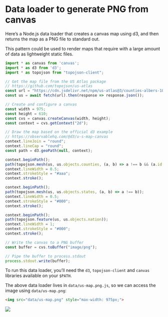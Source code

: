 # Data loader to generate PNG from canvas

Here’s a Node.js data loader that creates a canvas map using d3, and then returns the map as a PNG file to standard out.

This pattern could be used to render maps that require with a large amount of data as lightweight static files.

```js run=false
import * as canvas from 'canvas';
import * as d3 from 'd3';
import * as topojson from "topojson-client";

// Get the map file from the US Atlas package
// https://github.com/topojson/us-atlas
const url = "https://cdn.jsdelivr.net/npm/us-atlas@3/counties-albers-10m.json";
const us = await fetch(url).then(response => response.json());

// Create and configure a canvas
const width = 975;
const height = 610;
const cvs = canvas.createCanvas(width, height);
const context = cvs.getContext("2d");

// Draw the map based on the official d3 example
// https://observablehq.com/@d3/u-s-map-canvas
context.lineJoin = "round";
context.lineCap = "round";
const path = d3.geoPath(null, context);

context.beginPath();
path(topojson.mesh(us, us.objects.counties, (a, b) => a !== b && (a.id / 1000 | 0) === (b.id / 1000 | 0)));
context.lineWidth = 0.5;
context.strokeStyle = "#aaa";
context.stroke();

context.beginPath();
path(topojson.mesh(us, us.objects.states, (a, b) => a !== b));
context.lineWidth = 0.5;
context.strokeStyle = "#000";
context.stroke();

context.beginPath();
path(topojson.feature(us, us.objects.nation));
context.lineWidth = 1;
context.strokeStyle = "#000";
context.stroke();

// Write the canvas to a PNG buffer
const buffer = cvs.toBuffer("image/png");

// Pipe the buffer to process.stdout
process.stdout.write(buffer);
```

<div class="note">

To run this data loader, you’ll need the `d3`, `topojson-client` and `canvas` libraries available on your `$PATH`.

</div>

The above data loader lives in `data/us-map.png.js`, so we can access the image using `data/us-map.png`:

```html run=false
<img src="data/us-map.png" style="max-width: 975px;">
```

<img src="data/us-map.png" style="max-width: 975px;">
